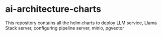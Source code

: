 # ai-architecture-charts
This repository contains all the helm charts to deploy LLM service, Llama Stack server, configuring pipeline server, minio, pgvector

